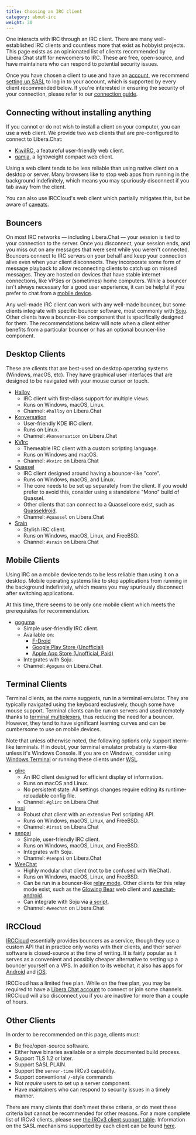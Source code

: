 ```yaml
---
title: Choosing an IRC client
category: about-irc
weight: 30
---
```


One interacts with IRC through an IRC client.
There are many well-established IRC clients and countless more that exist
as hobbyist projects. This page exists as an opinionated list of clients
recommended by Libera.Chat staff for newcomers to IRC.
These are free, open-source, and have maintainers who can respond to
potential security issues.

Once you have chosen a client to use and have an
[account](/guides/registration), we recommend [setting up SASL](/guides/sasl)
to log in to your account, which is supported by every client recommended
below. If you're interested in ensuring the security of your
connection, please refer to our [connection guide](/guides/connect).

## Connecting without installing anything

If you cannot or do not wish to install a client on your computer, you can use
a web client.
We provide two web clients that are pre-configured to connect to Libera.Chat:

- [KiwiIRC](https://web.libera.chat), a featureful user-friendly web client.
- [gamja](https://web.libera.chat/gamja), a lightweight compact web client.

Using a web client tends to be less reliable than using native client on a
desktop or server. Many browsers like to stop web apps from running in the
background indefinitely, which means you may spuriously disconnect if you tab
away from the client.

You can also use IRCCloud's web client which partially mitigates this,
but be aware of [caveats](#irccloud).

## Bouncers

On most IRC networks — including Libera.Chat — your session is tied to
your connection to the server. Once you disconnect, your session ends,
and you miss out on any messages that were sent while you weren't connected.
Bouncers connect to IRC servers on your behalf and
keep your connection alive even when your client disconnects.
They incorporate some form of message playback to allow reconnecting clients
to catch up on missed messages. They are hosted on devices that have
stable internet connections, like VPSes or (sometimes) home computers.
While a bouncer isn't always necessary for a good user experience, it can be
helpful if you prefer to chat from a [mobile device](#mobile-clients).

Any well-made IRC client can work with any well-made bouncer,
but some clients integrate with specific bouncer software, most commonly with
[Soju](https://codeberg.org/emersion/soju).
Other clients have a bouncer-like component that is specifically designed
for them. The recommendations below will note when a client either benefits
from a particular bouncer or has an optional bouncer-like component.

## Desktop Clients

These are clients that are best-used on desktop operating systems
(Windows, macOS, etc). They have graphical user interfaces that are designed
to be navigated with your mouse cursor or touch.

- [Halloy](https://github.com/squidowl/halloy)
  - IRC client with first-class support for multiple views.
  - Runs on Windows, macOS, Linux.
  - Channel: `#halloy` on Libera.Chat
- [Konversation](https://konversation.kde.org)
  - User-friendly KDE IRC client.
  - Runs on Linux.
  - Channel: `#konversation` on Libera.Chat
- [KVIrc](https://www.kvirc.net)
  - Themeable IRC client with a custom scripting language.
  - Runs on Windows and macOS.
  - Channel: `#kvirc` on Libera.Chat
- [Quassel](https://quassel-irc.org)
  - IRC client designed around having a bouncer-like "core".
  - Runs on Windows, macOS, and Linux.
  - The core needs to be set up separately from the client.
    If you would prefer to avoid this, consider using a standalone
    "Mono" build of Quassel.
  - Other clients that can connect to a Quassel core exist,
    such as [Quasseldroid](https://quasseldroid.info/).
  - Channel: `#quassel` on Libera.Chat
- [Srain](https://srain.silverrainz.me)
  - Stylish IRC client.
  - Runs on Windows, macOS, Linux, and FreeBSD.
  - Channel: `#srain` on Libera.Chat

## Mobile Clients

Using IRC on a mobile device tends to be less reliable than using it on a
desktop. Mobile operating systems like to stop applications from
running in the background indefinitely, which means you may spuriously
disconnect after switching applications.

At this time, there seems to be only one mobile client which meets the
prerequisites for recommendation.

- [goguma](https://codeberg.org/emersion/goguma#readme)
  - Simple user-friendly IRC client.
  - Available on:
    - [F-Droid][goguma-fdroid]
    - [Google Play Store (Unofficial)][goguma-google]
    - [Apple App Store (Unofficial, Paid)][goguma-apple]
  - Integrates with Soju.
  - Channel: `#goguma` on Libera.Chat.

[goguma-fdroid]: https://f-droid.org/packages/fr.emersion.goguma/
[goguma-google]: https://play.google.com/store/apps/details?id=fr.emersion.goguma.play
[goguma-apple]: https://apps.apple.com/us/app/goguma-irc/id6470394620

## Terminal Clients

Terminal clients, as the name suggests, run in a terminal emulator. They are
typically navigated using the keyboard exclusively, though some have mouse
support. Terminal clients can be run on servers and used remotely thanks to
[terminal multiplexers](https://en.wikipedia.org/wiki/Terminal_multiplexer),
thus reducing the need for a bouncer. However, they tend to have significant
learning curves and can be cumbersome to use on mobile devices.

Note that unless otherwise noted, the following options only support
xterm-like terminals. If in doubt, your terminal emulator probably is
xterm-like unless it's Windows Console. If you are on Windows, consider using
[Windows Terminal](https://github.com/microsoft/terminal)
or running these clients under
[WSL](https://learn.microsoft.com/en-us/windows/wsl/install).

- [glirc](https://hackage.haskell.org/package/glirc#readme)
  - An IRC client designed for efficient display of information.
  - Runs on macOS and Linux.
  - No persistent state.
    All settings changes require editing its runtime-reloadable config file.
  - Channel: `#glirc` on Libera.Chat
- [Irssi](https://irssi.org)
  - Robust chat client with an extensive Perl scripting API.
  - Runs on Windows, macOS, Linux, and FreeBSD.
  - Channel: `#irssi` on Libera.Chat
- [senpai](https://git.sr.ht/~delthas/senpai)
  - Simple, user-friendly IRC client.
  - Runs on Windows, macOS, Linux, and FreeBSD.
  - Integrates with Soju.
  - Channel: `#senpai` on Libera.Chat
- [WeeChat](https://weechat.org)
  - Highly modular chat client (not to be confused with WeChat).
  - Runs on Windows, macOS, Linux, and FreeBSD.
  - Can be run in a bouncer-like [relay mode][weechat-relay].
    Other clients for this relay mode exist, such as the
    [Glowing Bear][weechat-gb] web client and
    [weechat-android][weechat-android].
  - Can integrate with Soju via [a script][weechat-soju].
  - Channel: `#weechat` on Libera.Chat

[weechat-relay]: https://weechat.org/files/doc/stable/weechat_user.en.html#relay
[weechat-gb]: https://glowing-bear.org
[weechat-android]: https://github.com/ubergeek42/weechat-android#weechat-android-relay-client
[weechat-soju]: https://weechat.org/scripts/source/soju.py.html/

## IRCCloud

[IRCCloud](https://irccloud.com) essentially provides bouncers as a service,
though they use a custom API that in practice only works with their clients,
and their server software is closed-source at the time of writing.
It is fairly popular as it serves as a convenient and possibly cheaper
alternative to setting up a bouncer yourself on a VPS.
In addition to its webchat, it also has apps for
[Android](https://play.google.com/store/apps/details?id=com.irccloud.android&hl=en_US)
and [iOS](https://apps.apple.com/us/app/irccloud/id672699103).

IRCCloud has a limited free plan. While on the free plan, you may be required
to have a [Libera.Chat account](/guides/registration) to connect or
join some channels. IRCCloud will also disconnect you if you are inactive for
more than a couple of hours.

## Other Clients

In order to be recommended on this page, clients must:

- Be free/open-source software.
- Either have binaries available or a simple documented build process.
- Support TLS 1.2 or later.
- Support SASL PLAIN.
- Support the `server-time` IRCv3 capability.
- Support conventional `/`-style commands
- Not _require_ users to set up a server component.
- Have maintainers who can respond to security issues in a timely manner.

There are many clients that don't meet these criteria,
or do meet these criteria but cannot be recommended for other reasons.
For a more complete list of IRCv3 clients, please see
[the IRCv3 client support table](https://ircv3.net/software/clients).
Information on the SASL mechanisms supported by each client
can be found [here](https://ircv3.net/docs/sasl-mechs).
